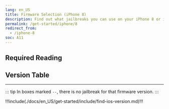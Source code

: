 ```yaml
---
lang: en_US
title: Firmware Selection (iPhone 8)
description: Find out what jailbreaks you can use on your iPhone 8 or iPhone 8 Plus
permalink: /get-started/iphone/8
redirect_from:
  - /iphone-8
soc: A11
---
```


## Required Reading

<readingTable minVer="11.0" maxVer="11.4.1"/>

## Version Table

<versionTable soc="A11" minVer="11"/>

---

::: tip
In boxes marked `--`, there is no jailbreak for that firmware version.
:::

!!!include(./docs/en_US/get-started/include/find-ios-version.md)!!!